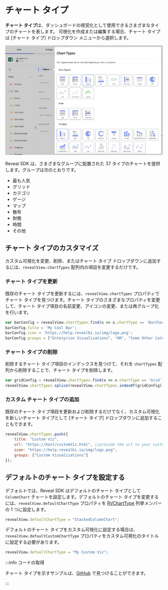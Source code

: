 # チャート タイプ

**チャート タイプ**は、ダッシュボードの視覚化として使用できるさまざまなタイプのチャートを表します。 可視化を作成または編集する場合、チャート タイプは [チャート タイプ] ドロップダウン メニューから選択します。

![](images/chart-types.jpg)

Reveal SDK は、さまざまなグループに配置された 37 タイプのチャートを提供します。グループは次のとおりです。

- 最も人気
- グリッド
- カテゴリ
- ゲージ
- マップ
- 散布
- 財務
- 時間
- その他

## チャート タイプのカスタマイズ
カスタム可視化を変更、削除、またはチャート タイプ ドロップダウンに追加するには、`revealView.chartTypes` 配列内の項目を変更するだけです。

### チャート タイプを更新
既存のチャート タイプを更新するには、`revealView.chartTypes` プロパティでチャート タイプを見つけます。チャート タイプのさまざまなプロパティを変更して、チャート タイプ項目の名前変更、アイコンの変更、または再グループ化を行います。

```js
var barConfig = revealView.chartTypes.find(x => x.chartType == 'BarChart');
barConfig.title = 'My Cool Bar';
barConfig.icon = 'https://help.revealbi.io/img/logo.png';
barConfig.groups = ["Enterprise Visualizations", "HR", "Some Other Category"];
```

### チャート タイプの削除
削除するチャート タイプ項目のインデックスを見つけて、それを `chartTypes` 配列から削除することで、チャート タイプを削除します。

```js
var gridConfig = revealView.chartTypes.find(x => x.chartType == 'Grid');
revealView.chartTypes.splice(revealView.chartTypes.indexOf(gridConfig), 1);
```

### カスタム チャート タイプの追加
既存のチャート タイプ項目を更新および削除するだけでなく、カスタム可視化を新しいチャート タイプとして [チャート タイプ] ドロップダウンに追加することもできます。

```js
revealView.chartTypes.push({
    title: "Custom Viz",
    url: "https://host/customViz.html", //provide the url to your custom vizualization
    icon: "https://help.revealbi.io/img/logo.png",
    groups: ["Custom Vizualizations"]
});
```

## デフォルトのチャート タイプを設定する
デフォルトでは、Reveal SDK はデフォルトのチャート タイプとして `ColumnChart` チャートを設定します。デフォルトのチャート タイプを変更するには、`revealView.defaultChartType` プロパティを [RVChartType](https://help.revealbi.io/api/javascript/latest/enums/rvcharttype.html) 列挙メンバーの 1 つに設定します。

```js
revealView.defaultChartType = "StackedColumnChart";
```

デフォルトのチャート タイプをカスタム可視化に設定する場合は、`revealView.defaultCustomChartType` プロパティをカスタム可視化のタイトルに設定する必要があります。

```js
revealView.defaultChartType = "My Custom Viz";
```

:::info コードの取得

チャート タイプを示すサンプルは、[GitHub](https://github.com/RevealBi/sdk-samples-javascript/tree/main/ChartTypes) で見つけることができます。

:::

